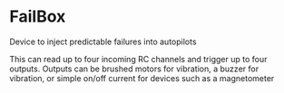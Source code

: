 # FailBox
Device to inject predictable failures into autopilots


This can read up to four incoming RC channels and trigger up to four outputs. Outputs can be brushed motors for vibration, a buzzer for vibration, or simple on/off current for devices such as a magnetometer

